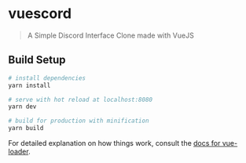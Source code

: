 # vuescord

> A Simple Discord Interface Clone made with VueJS

## Build Setup

``` bash
# install dependencies
yarn install

# serve with hot reload at localhost:8080
yarn dev

# build for production with minification
yarn build
```

For detailed explanation on how things work, consult the [docs for vue-loader](http://vuejs.github.io/vue-loader).
